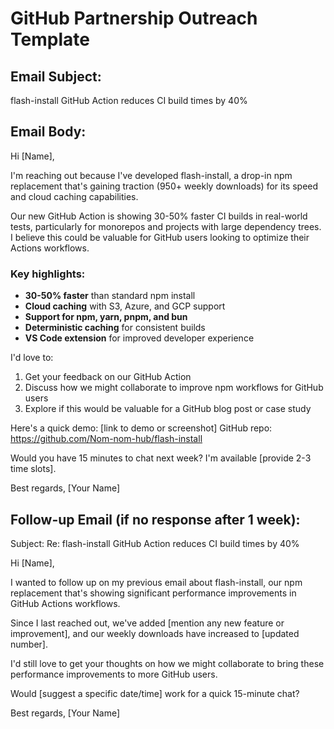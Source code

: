 # GitHub Partnership Outreach Template

## Email Subject: 
flash-install GitHub Action reduces CI build times by 40%

## Email Body:

Hi [Name],

I'm reaching out because I've developed flash-install, a drop-in npm replacement that's gaining traction (950+ weekly downloads) for its speed and cloud caching capabilities.

Our new GitHub Action is showing 30-50% faster CI builds in real-world tests, particularly for monorepos and projects with large dependency trees. I believe this could be valuable for GitHub users looking to optimize their Actions workflows.

### Key highlights:

- **30-50% faster** than standard npm install
- **Cloud caching** with S3, Azure, and GCP support
- **Support for npm, yarn, pnpm, and bun**
- **Deterministic caching** for consistent builds
- **VS Code extension** for improved developer experience

I'd love to:
1. Get your feedback on our GitHub Action
2. Discuss how we might collaborate to improve npm workflows for GitHub users
3. Explore if this would be valuable for a GitHub blog post or case study

Here's a quick demo: [link to demo or screenshot]
GitHub repo: https://github.com/Nom-nom-hub/flash-install

Would you have 15 minutes to chat next week? I'm available [provide 2-3 time slots].

Best regards,
[Your Name]

## Follow-up Email (if no response after 1 week):

Subject: Re: flash-install GitHub Action reduces CI build times by 40%

Hi [Name],

I wanted to follow up on my previous email about flash-install, our npm replacement that's showing significant performance improvements in GitHub Actions workflows.

Since I last reached out, we've added [mention any new feature or improvement], and our weekly downloads have increased to [updated number].

I'd still love to get your thoughts on how we might collaborate to bring these performance improvements to more GitHub users.

Would [suggest a specific date/time] work for a quick 15-minute chat?

Best regards,
[Your Name]
